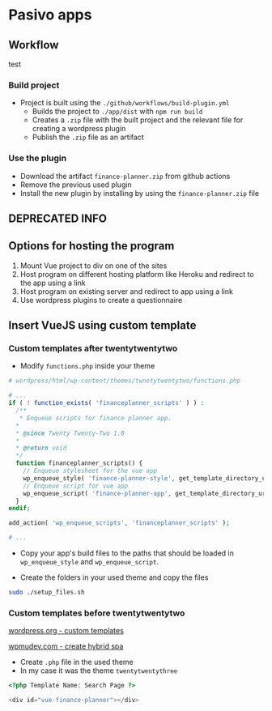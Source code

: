 # Pasivo apps

## Workflow
test

### Build project

- Project is built using the `./github/workflows/build-plugin.yml`
  - Builds the project to `./app/dist` with `npm run build`
  - Creates a `.zip` file with the built project and the relevant file for creating a wordpress plugin
  - Publish the `.zip` file as an artifact

### Use the plugin

- Download the artifact `finance-planner.zip` from github actions
- Remove the previous used plugin
- Install the new plugin by installing by using the `finance-planner.zip` file

## DEPRECATED INFO

## Options for hosting the program

1. Mount Vue project to div on one of the sites
2. Host program on different hosting platform like Heroku and redirect to the app using a link
3. Host program on existing server and redirect to app using a link
4. Use wordpress plugins to create a questionnaire

## Insert VueJS using custom template

### Custom templates after twentytwentytwo

- Modify `functions.php` inside your theme

```php
# wordpress/html/wp-content/themes/twnetytwentytwo/functions.php

# ...
if ( ! function_exists( 'financeplanner_scripts' ) ) :
  /**
   * Enqueue scripts for finance planner app.
  *
  * @since Twenty Twenty-Two 1.0
  *
  * @return void
  */
  function financeplanner_scripts() {
    // Enqueue stylesheet for the vue app
    wp_enqueue_style( 'finance-planner-style', get_template_directory_uri() . '/css/finance-planner-style.css', false, '1.1', 'all');
    // Enqueue script for vue app
    wp_enqueue_script( 'finance-planner-app', get_template_directory_uri() . '/scripts/finance-planner-app.js', [], 1.1, true);
  }
endif;

add_action( 'wp_enqueue_scripts', 'financeplanner_scripts' );

# ...
```

- Copy your app's build files to the paths that should be loaded in `wp_enqueue_style` and `wp_enqueue_script`.

- Create the folders in your used theme and copy the files

```bash
sudo ./setup_files.sh
```

### Custom templates before twentytwentytwo

[wordpress.org - custom templates](https://developer.wordpress.org/themes/template-files-section/page-template-files/#creating-custom-page-templates-for-global-use)

[wpmudev.com - create hybrid spa](https://wpmudev.com/blog/creating-a-hybrid-single-page-app-wordpress-with-vuejs/)

- Create `.php` file in the used theme
- In my case it was the theme `twentytwentythree`

```php
<?php Template Name: Search Page ?>

<div id="vue-finance-planner"></div>
```
